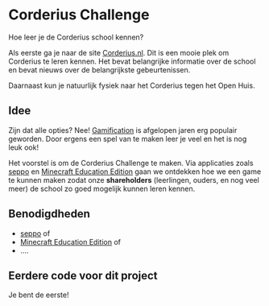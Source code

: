 # Corderius Challenge

Hoe leer je de Corderius school kennen?

Als eerste ga je naar de site [Corderius.nl](https://www.corderius.nl/). 
Dit is een mooie plek om Corderius te leren kennen. Het bevat belangrijke informatie over de school en bevat nieuws over de belangrijkste gebeurtenissen.

Daarnaast kun je natuurlijk fysiek naar het Corderius tegen het Open Huis.

## Idee
Zijn dat alle opties? Nee! [Gamification](https://en.wikipedia.org/wiki/Gamification) is afgelopen jaren erg populair geworden.
Door ergens een spel van te maken leer je veel en het is nog leuk ook!

Het voorstel is om de Corderius Challenge te maken.
Via applicaties zoals [seppo](https://seppo.io/) en [Minecraft Education Edition](https://education.minecraft.net/nl-nl/homepage)
gaan we ontdekken hoe we een game te kunnen maken zodat onze **shareholders** (leerlingen, ouders, en nog veel meer) de school
zo goed mogelijk kunnen leren kennen.

## Benodigdheden

* [seppo](https://seppo.io/) of
* [Minecraft Education Edition](https://education.minecraft.net/nl-nl/homepage) of
* ....

## Eerdere code voor dit project
Je bent de eerste!





